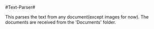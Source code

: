 #Text-Parser#

This parses the text from any document(except images for now). The documents are received from the 'Documents' folder.
